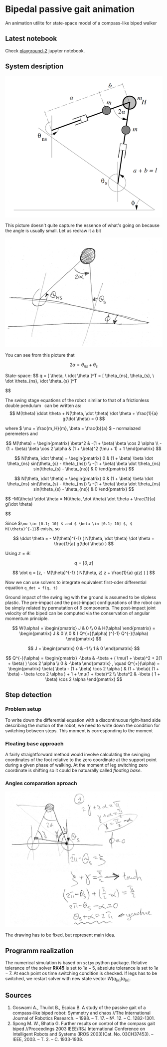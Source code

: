 # Bipedal passive gait animation
An animation utilite for state-space model of a compass-like biped walker

## Latest notebook

Check [playground-2](playground-2.ipynb) jupyter notebook.

## System desription

![A Compass-like bipedal robot](img/walker.png)

This picture doesn't quite capture the essence of what's going on because the angle is usually small. Let us redraw it a bit

![A Compass-like bipedal robot](img/walker_redraw.png)

You can see from this picture that

$$
   2 \alpha = \theta_{ns} + \theta_{s}
$$

State-space: 
$$
    q = [ \theta, \ \dot \theta ]^T = [ \theta_{ns}, \theta_{s}, \ \dot \theta_{ns}, \dot \theta_{s} ]^T

$$

The swing stage equations of the robot similar to that of a frictionless double pendulum  can be written as:
$$
    M(\theta) \ddot \theta + N(\theta, \dot \theta) \dot \theta + \frac{1}{a} g(\dot \theta) = 0
$$

where $` \mu = \frac{m_H}{m}, \beta = \frac{b}{a} `$ – normalazed peremeters and 

$$
    M(\theta) =
    \begin{pmatrix}
        \beta^2 & -(1 + \beta) \beta \cos 2 \alpha \\
        -(1 + \beta) \beta \cos 2 \alpha & (1 + \beta)^2 (\mu + 1) + 1
    \end{pmatrix}
$$

$$
    N(\theta, \dot \theta) =
    \begin{pmatrix}
        0 & (1 + \beta) \beta \dot \theta_{ns} sin(\theta_{s} - \theta_{ns}) \\
        -(1 + \beta) \beta \dot \theta_{ns} sin(\theta_{s} - \theta_{ns}) & 0
    \end{pmatrix}
$$

$$
    N(\theta, \dot \theta) =
    \begin{pmatrix}
        0 & (1 + \beta) \beta \dot \theta_{ns} sin(\theta_{s} - \theta_{ns}) \\
        -(1 + \beta) \beta \dot \theta_{ns} sin(\theta_{s} - \theta_{ns}) & 0
    \end{pmatrix}
$$

$$
   -M(\theta) \ddot \theta =  N(\theta, \dot \theta) \dot \theta + \frac{1}{a} g(\dot \theta)
   
$$

Since $` \mu \in [0.1; 10] $ and $ \beta \in [0.1; 10] $, $ M(\theta)^{-1} `$ exists, so

$$
     \ddot \theta = - M(\theta)^{-1} ( N(\theta, \dot \theta) \dot \theta + \frac{1}{a} g(\dot \theta) )
$$

Using $` z = \dot \theta `$:

$$
    q = [\theta, z]
$$

$$
    \dot q = [z, - M(\theta)^{-1} ( N(\theta, z) z + \frac{1}{a} g(z) ) ]
$$

Now we can use solvers to integrate equivalent first-oder differential equation `q_dot = f(q, t)`

Ground impact of the swing leg with the ground is assumed to be slipless plastic. The pre-impact and the post-impact configurations of the robot can be simply related by permutation of $` \theta `$ components. The post-impact joint velocity of the biped can be computed via the conservation of angular momentum principle.

$$
    W(\alpha) =
    \begin{pmatrix}
        J & 0 \\
        0 & H(\alpha)
    \end{pmatrix} =
    \begin{pmatrix}
        J & 0 \\
        0 & ( Q^{+}(\alpha) )^{-1} Q^{-}(\alpha) 
    \end{pmatrix}
$$

$$
   J =
    \begin{pmatrix}
        0 & -1 \\
        1 & 0
    \end{pmatrix}
$$

$$
    Q^{-}(\alpha) =
    \begin{pmatrix}
        -\beta & -\beta + ( \mu(1 + \beta)^2 + 2(1 + \beta) ) \cos 2 \alpha \\
        0 & -\beta
    \end{pmatrix}
    , \quad
    Q^{+}(\alpha) =
    \begin{pmatrix}
        \beta( \beta - (1 + \beta) \cos 2 \alpha ) & (1 + \beta)( (1 + \beta) - \beta \cos 2 \alpha ) + 1 + \mu(1 + \beta)^2
        \\
        \beta^2 & -\beta ( 1 + \beta) \cos 2 \alpha
    \end{pmatrix}
$$

## Step detection

### Problem setup

To write down the differential equation with a discontinuous right-hand side describing the motion of the robot, we need to write down the condition for switching between steps. This moment is corresponding to the moment

### Floating base approach

A fairly straightforward method would involve calculating the swinging coordinates of the foot relative to the zero coordinate at the support point during a given phase of walking. At the moment of leg switching zero coordinate is shifting so it could be natuarally called *floating base*.

### Angles comparation aproach 

![has to be fixed](img/touch.png)

The drawing has to be fixed, but represent main idea.

## Programm realization

The numerical simulation is based on `scipy` python package. Relative tolerance of the solver **RK45** is set to $1e-5$, absolute tolerance is set to $1e-7$. At each point os time switching condition is checked. If legs has to be switched, we restart solver with new state vector $` W(q_{[k]})q_{[k]} `$.

## Sources
1. Goswami A., Thuilot B., Espiau B. A study of the passive gait of a compass-like biped robot: Symmetry and chaos //The International Journal of Robotics Research. – 1998. – Т. 17. – №. 12. – С. 1282-1301.
2. Spong M. W., Bhatia G. Further results on control of the compass gait biped //Proceedings 2003 IEEE/RSJ International Conference on Intelligent Robots and Systems (IROS 2003)(Cat. No. 03CH37453). – IEEE, 2003. – Т. 2. – С. 1933-1938.
